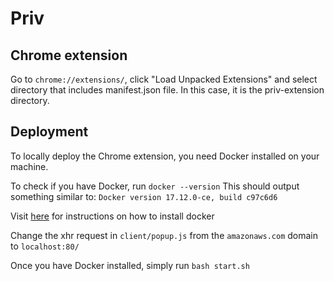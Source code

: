 # Priv

## Chrome extension
Go to `chrome://extensions/`, click "Load Unpacked Extensions" and select directory that includes manifest.json file. In this case, it is the priv-extension directory.


## Deployment

To locally deploy the Chrome extension, you need Docker installed on your machine.

To check if you have Docker, run `docker --version`
This should output something similar to: `Docker version 17.12.0-ce, build c97c6d6`

Visit [here](https://store.docker.com/search?type=edition&offering=community) for instructions on how to install docker

Change the xhr request in `client/popup.js` from the `amazonaws.com` domain to `localhost:80/`


Once you have Docker installed, simply run `bash start.sh`

